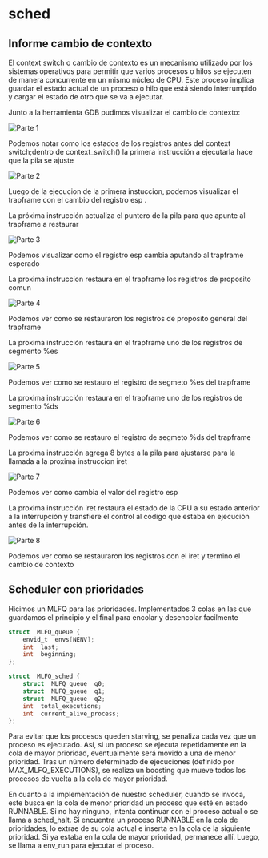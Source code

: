 # sched

## Informe cambio de contexto


El context switch o cambio de contexto es un mecanismo utilizado por los sistemas operativos para permitir que varios procesos o hilos se ejecuten de manera concurrente en un mismo núcleo de CPU.
Este proceso implica guardar el estado actual de un proceso o hilo que está siendo interrumpido y cargar el estado de otro que se va a ejecutar.

Junto a la herramienta GDB pudimos visualizar el cambio de contexto:

![Parte 1](docs/parte1.png)

Podemos notar como los estados de los registros antes del context switch;dentro de context_switch() la primera instrucción a ejecutarla hace que la pila se ajuste 

![Parte 2](docs/parte2.png)

Luego de la ejecucion de la primera instuccion, podemos visualizar el trapframe con el cambio del registro esp .

La próxima instrucción actualiza el puntero de la pila para que apunte al trapframe a restaurar

![Parte 3](docs/parte3.png)


Podemos visualizar como el registro esp cambia aputando al trapframe esperado

La proxima instruccion restaura en el trapframe los registros de proposito comun 

![Parte 4](docs/parte4.png)

Podemos ver como se restauraron los registros de proposito general del trapframe

La proxima instrucción restaura en el trapframe uno de los registros de segmento %es

![Parte 5](docs/parte5.png)

Podemos ver como se restauro el registro de segmeto  %es del trapframe

La proxima instrucción restaura en el trapframe uno de los registros de segmento %ds

![Parte 6](docs/parte6.png)

Podemos ver como se restauro el registro de segmeto  %ds del trapframe

La proxima instrucción agrega 8 bytes a la pila para ajustarse para la llamada a la proxima instruccion iret

![Parte 7](docs/parte7.png)

Podemos ver como cambia el valor del registro esp

La proxima instrucción iret restaura el estado de la CPU a su estado anterior a la interrupción y transfiere el control al código que estaba en ejecución antes de la interrupción.

![Parte 8](docs/parte8.png)

Podemos ver como se restauraron los registros con el iret y termino el cambio de contexto

##  Scheduler con prioridades
Hicimos un MLFQ para las prioridades. Implementados 3 colas en las que guardamos el principio y el final para encolar y desencolar facilmente
```c
struct  MLFQ_queue {
    envid_t  envs[NENV];
    int  last;
    int  beginning;
};

struct  MLFQ_sched {
    struct  MLFQ_queue  q0;
    struct  MLFQ_queue  q1;
    struct  MLFQ_queue  q2;
    int  total_executions;
    int  current_alive_process;
};
```
Para evitar que los procesos queden starving, se penaliza cada vez que un proceso es ejecutado. Así, si un proceso se ejecuta repetidamente en la cola de mayor prioridad, eventualmente será movido a una de menor prioridad. Tras un número determinado de ejecuciones (definido por MAX_MLFQ_EXECUTIONS), se realiza un boosting que mueve todos los procesos de vuelta a la cola de mayor prioridad.

En cuanto a la implementación de nuestro scheduler, cuando se invoca, este busca en la cola de menor prioridad un proceso que esté en estado RUNNABLE. Si no hay ninguno, intenta continuar con el proceso actual o se llama a sched_halt. Si encuentra un proceso RUNNABLE en la cola de prioridades, lo extrae de su cola actual e inserta en la cola de la siguiente prioridad. Si ya estaba en la cola de mayor prioridad, permanece allí. Luego, se llama a env_run para ejecutar el proceso.

